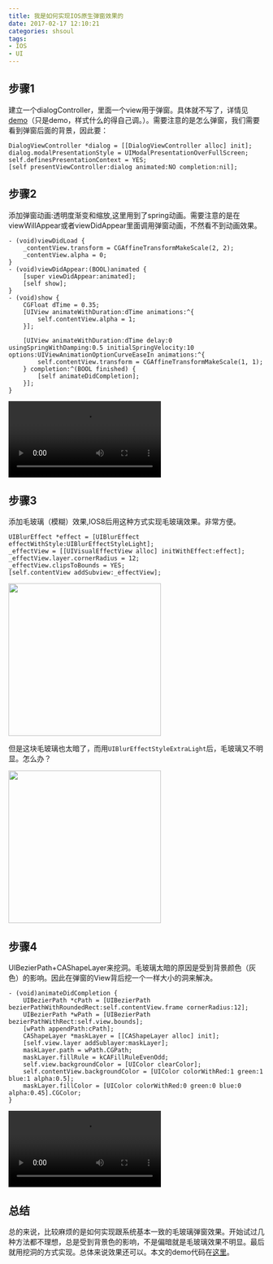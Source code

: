 ```yaml
---
title: 我是如何实现IOS原生弹窗效果的
date: 2017-02-17 12:10:21
categories: shsoul
tags: 
- IOS
- UI
---
```


## 步骤1
建立一个dialogController，里面一个view用于弹窗。具体就不写了，详情见[demo](https://github.com/shsoul/ShDialog)（只是demo，样式什么的得自己调。）。需要注意的是怎么弹窗，我们需要看到弹窗后面的背景，因此要：

```
DialogViewController *dialog = [[DialogViewController alloc] init];
dialog.modalPresentationStyle = UIModalPresentationOverFullScreen;    
self.definesPresentationContext = YES;
[self presentViewController:dialog animated:NO completion:nil];
```

## 步骤2

添加弹窗动画:透明度渐变和缩放,这里用到了spring动画。需要注意的是在viewWillAppear或者viewDidAppear里面调用弹窗动画，不然看不到动画效果。

```
- (void)viewDidLoad {
	_contentView.transform = CGAffineTransformMakeScale(2, 2);
    _contentView.alpha = 0;
}
- (void)viewDidAppear:(BOOL)animated {
    [super viewDidAppear:animated];
    [self show];
}
- (void)show {
    CGFloat dTime = 0.35;
    [UIView animateWithDuration:dTime animations:^{
        self.contentView.alpha = 1;
    }];
    
    [UIView animateWithDuration:dTime delay:0 usingSpringWithDamping:0.5 initialSpringVelocity:10 options:UIViewAnimationOptionCurveEaseIn animations:^{
        self.contentView.transform = CGAffineTransformMakeScale(1, 1);
    } completion:^(BOOL finished) {
        [self animateDidCompletion];
    }];
}
```

<video width=300 src="https://p0.meituan.net/dpnewvc/8f7e51d2071255106925286cf402630b684961.mov" controls></video>

## 步骤3

添加毛玻璃（模糊）效果,IOS8后用这种方式实现毛玻璃效果。非常方便。

```
UIBlurEffect *effect = [UIBlurEffect effectWithStyle:UIBlurEffectStyleLight];
_effectView = [[UIVisualEffectView alloc] initWithEffect:effect];
_effectView.layer.cornerRadius = 12;
_effectView.clipsToBounds = YES;
[self.contentView addSubview:_effectView];
```
<img width=300 src="https://p0.meituan.net/dpnewvc/ede0c61f2c269eee769e3c618b49efd686526.png"></img>

但是这块毛玻璃也太暗了，而用`UIBlurEffectStyleExtraLight`后，毛玻璃又不明显。怎么办？

<img width=300 src="https://p0.meituan.net/dpnewvc/747b880915a92b39422cebb0bb9df1d979091.png"></img>

## 步骤4
 
UIBezierPath+CAShapeLayer来挖洞。毛玻璃太暗的原因是受到背景颜色（灰色）的影响。因此在弹窗的View背后挖一个一样大小的洞来解决。

```
- (void)animateDidCompletion {
    UIBezierPath *cPath = [UIBezierPath bezierPathWithRoundedRect:self.contentView.frame cornerRadius:12];
    UIBezierPath *wPath = [UIBezierPath bezierPathWithRect:self.view.bounds];
    [wPath appendPath:cPath];
    CAShapeLayer *maskLayer = [[CAShapeLayer alloc] init];
    [self.view.layer addSublayer:maskLayer];
    maskLayer.path = wPath.CGPath;
    maskLayer.fillRule = kCAFillRuleEvenOdd;
    self.view.backgroundColor = [UIColor clearColor];
    self.contentView.backgroundColor = [UIColor colorWithRed:1 green:1 blue:1 alpha:0.5];
    maskLayer.fillColor = [UIColor colorWithRed:0 green:0 blue:0 alpha:0.45].CGColor;
}
```
<video width=300 src="https://p1.meituan.net/dpnewvc/edebca77423a9164f4275979824fd3dc789621.mov" controls></video>

## 总结

总的来说，比较麻烦的是如何实现跟系统基本一致的毛玻璃弹窗效果。开始试过几种方法都不理想，总是受到背景色的影响，不是偏暗就是毛玻璃效果不明显。最后就用挖洞的方式实现。总体来说效果还可以。本文的demo代码在[这里](https://github.com/shsoul/ShDialog)。




